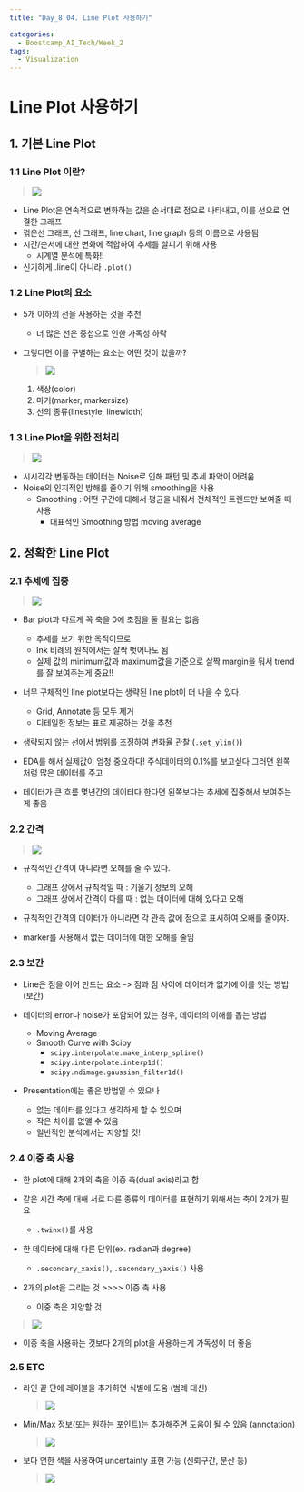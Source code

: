 ```yaml
---
title: "Day_8 04. Line Plot 사용하기"

categories:
  - Boostcamp_AI_Tech/Week_2
tags:
  - Visualization
---
```


# Line Plot 사용하기

## 1. 기본 Line Plot

### 1.1 Line Plot 이란?

> ![]({{site.url}}/assets/images/boostcamp/2021-08-11-20-27-14.png)

- Line Plot은 연속적으로 변화하는 값을 순서대로 점으로 나타내고, 이를 선으로 연결한 그래프
- 꺾은선 그래프, 선 그래프, line chart, line graph 등의 이름으로 사용됨
- 시간/순서에 대한 변화에 적합하여 추세를 살피기 위해 사용
  - 시계열 분석에 특화!!
- 신기하게 .line이 아니라 `.plot()`

### 1.2 Line Plot의 요소

- 5개 이하의 선을 사용하는 것을 추천
  - 더 많은 선은 중첩으로 인한 가독성 하락

- 그렇다면 이를 구별하는 요소는 어떤 것이 있을까?
    > ![]({{site.url}}/assets/images/boostcamp/2021-08-11-20-28-45.png)
  1. 색상(color)
  2. 마커(marker, markersize)
  3. 선의 종류(linestyle, linewidth)

### 1.3 Line Plot을 위한 전처리
> ![]({{site.url}}/assets/images/boostcamp/2021-08-11-20-30-41.png)
- 시시각각 변동하는 데이터는 Noise로 인해 패턴 및 추세 파악이 어려움
- Noise의 인지적인 방해를 줄이기 위해 smoothing을 사용
  - Smoothing : 어떤 구간에 대해서 평균을 내줘서 전체적인 트렌드만 보여줄 때 사용
    - 대표적인 Smoothing 방법 moving average

## 2. 정확한 Line Plot

### 2.1 추세에 집중

> ![]({{site.url}}/assets/images/boostcamp/2021-08-11-20-33-55.png)

- Bar plot과 다르게 꼭 축을 0에 초점을 둘 필요는 없음
  - 추세를 보기 위한 목적이므로
  - Ink 비례의 원칙에서는 살짝 벗어나도 됨
  - 실제 값의 minimum값과 maximum값을 기준으로 살짝 margin을 둬서 trend를 잘 보여주는게 중요!!

- 너무 구체적인 line plot보다는 생략된 line plot이 더 나을 수 있다.
  - Grid, Annotate 등 모두 제거
  - 디테일한 정보는 표로 제공하는 것을 추천

- 생략되지 않는 선에서 범위를 조정하여 변화율 관찰 (`.set_ylim()`)

- EDA를 해서 실제값이 엄청 중요하다! 주식데이터의 0.1%를 보고싶다 그러면 왼쪽처럼 많은 데이터를 주고
- 데이터가 큰 흐름 몇년간의 데이터다 한다면 왼쪽보다는 추세에 집중해서 보여주는게 좋음

### 2.2 간격

> ![]({{site.url}}/assets/images/boostcamp/2021-08-11-20-36-32.png)

- 규칙적인 간격이 아니라면 오해를 줄 수 있다.
  - 그래프 상에서 규칙적일 때 : 기울기 정보의 오해
  - 그래프 상에서 간격이 다를 때 : 없는 데이터에 대해 있다고 오해

- 규칙적인 간격의 데이터가 아니라면 각 관측 값에 점으로 표시하여 오해를 줄이자.

- marker를 사용해서 없는 데이터에 대한 오해를 줄임

### 2.3 보간

- Line은 점을 이어 만드는 요소 -> 점과 점 사이에 데이터가 없기에 이를 잇는 방법(보간)
- 데이터의 error나 noise가 포함되어 있는 경우, 데이터의 이해를 돕는 방법
  - Moving Average
  - Smooth Curve with Scipy
    - `scipy.interpolate.make_interp_spline()`
    - `scipy.interpolate.interp1d()`
    - `scipy.ndimage.gaussian_filter1d()`

- Presentation에는 좋은 방법일 수 있으나
  - 없는 데이터를 있다고 생각하게 할 수 있으며
  - 작은 차이를 없앨 수 있음
  - 일반적인 분석에서는 지양할 것!

### 2.4 이중 축 사용

- 한 plot에 대해 2개의 축을 이중 축(dual axis)라고 함
- 같은 시간 축에 대해 서로 다른 종류의 데이터를 표현하기 위해서는 축이 2개가 필요
  - `.twinx()`를 사용

- 한 데이터에 대해 다른 단위(ex. radian과 degree)
  - `.secondary_xaxis()`, `.secondary_yaxis()` 사용
- 2개의 plot을 그리는 것 >>>> 이중 축 사용
  - 이중 축은 지양할 것

> ![]({{site.url}}/assets/images/boostcamp/2021-08-11-20-41-02.png)

- 이중 축을 사용하는 것보다 2개의 plot을 사용하는게 가독성이 더 좋음

### 2.5 ETC

- 라인 끝 단에 레이블을 추가하면 식별에 도움 (범례 대신)
    > ![]({{site.url}}/assets/images/boostcamp/2021-08-11-20-42-09.png)

- Min/Max 정보(또는 원하는 포인트)는 추가해주면 도움이 될 수 있음 (annotation)
    > ![]({{site.url}}/assets/images/boostcamp/2021-08-11-20-43-01.png)

- 보다 연한 색을 사용하여 uncertainty 표현 가능 (신뢰구간, 분산 등)
    > ![]({{site.url}}/assets/images/boostcamp/2021-08-11-20-44-01.png)